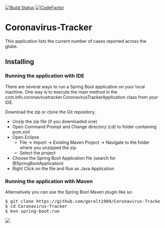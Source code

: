 [![Build Status](https://travis-ci.com/geralt1989/Coronavirus-Tracker.svg?branch=master)](https://travis-ci.com/geralt1989/Coronavirus-Tracker) [![CodeFactor](https://www.codefactor.io/repository/github/geralt1989/coronavirus-tracker/badge)](https://www.codefactor.io/repository/github/geralt1989/coronavirus-tracker)

# Coronavirus-Tracker
This application lists the current number of cases reported across the globe.

## Installing
### Running the application with IDE

There are several ways to run a Spring Boot application on your local machine. One way is to execute the main method in the com.info.coronavirustracker.CoronavirusTrackerApplication class from your IDE.

Download the zip or clone the Git repository.
- Unzip the zip file (if you downloaded one)
- Open Command Prompt and Change directory (cd) to folder containing pom.xml
- Open Eclipse
  - File -> Import -> Existing Maven Project -> Navigate to the folder where you unzipped the zip
  - Select the project
- Choose the Spring Boot Application file (search for @SpringBootApplication)
- Right Click on the file and Run as Java Application

### Running the application with Maven
Alternatively you can use the Spring Boot Maven plugin like so:
<pre>
$ git clone https://github.com/geralt1989/Coronavirus-Tracker.git
$ cd Coronavirus-Tracker
$ mvn spring-boot:run
</pre>

![](https://ibb.co/xSLQ9D9)
